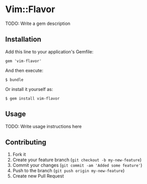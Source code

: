 # Vim::Flavor

TODO: Write a gem description

## Installation

Add this line to your application's Gemfile:

    gem 'vim-flavor'

And then execute:

    $ bundle

Or install it yourself as:

    $ gem install vim-flavor

## Usage

TODO: Write usage instructions here

## Contributing

1. Fork it
2. Create your feature branch (`git checkout -b my-new-feature`)
3. Commit your changes (`git commit -am 'Added some feature'`)
4. Push to the branch (`git push origin my-new-feature`)
5. Create new Pull Request
